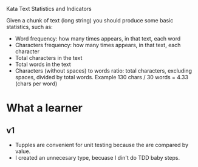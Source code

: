Kata Text Statistics and Indicators

Given a chunk of text (long string) you should produce some basic statistics, such as:
* Word frequency: how many times appears, in that text, each word
* Characters frequency: how many times appears, in that text, each character
* Total characters in the text
* Total words in the text
* Characters (without spaces) to words ratio: total characters, excluding spaces, divided
by total words. Example 130 chars / 30 words = 4.33 (chars per word)

# What a learner

## v1

* Tupples are convenient for unit testing because the are compared by value.
* I created an unnecesary type, becuase I din't do TDD baby steps.